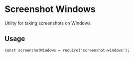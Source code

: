 # Screenshot Windows

Utility for taking screenshots on Windows.

## Usage

```
const screenshotWindows = require('screenshot-windows');
```

